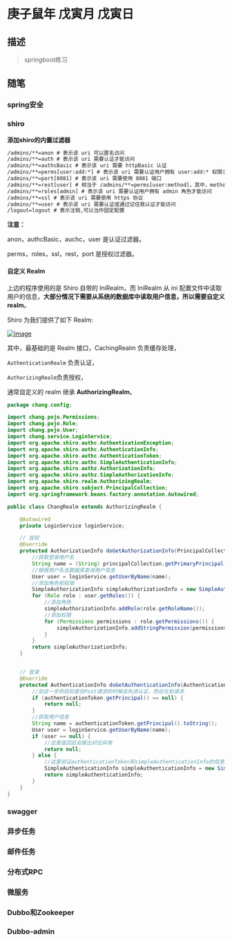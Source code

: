 # 庚子鼠年 戊寅月 戊寅日

## 描述

> springboot练习

## 随笔

### spring安全

### shiro

**添加shiro的内置过滤器**

```xml
/admins/**=anon # 表示该 uri 可以匿名访问
/admins/**=auth # 表示该 uri 需要认证才能访问
/admins/**=authcBasic # 表示该 uri 需要 httpBasic 认证
/admins/**=perms[user:add:*] # 表示该 uri 需要认证用户拥有 user:add:* 权限才能访问
/admins/**=port[8081] # 表示该 uri 需要使用 8081 端口
/admins/**=rest[user] # 相当于 /admins/**=perms[user:method]，其中，method 表示 get、post、delete 等
/admins/**=roles[admin] # 表示该 uri 需要认证用户拥有 admin 角色才能访问
/admins/**=ssl # 表示该 uri 需要使用 https 协议
/admins/**=user # 表示该 uri 需要认证或通过记住我认证才能访问
/logout=logout # 表示注销,可以当作固定配置
```

**注意：**

anon，authcBasic，auchc，user 是认证过滤器。

perms，roles，ssl，rest，port 是授权过滤器。

#### 自定义 Realm

上边的程序使用的是 Shiro 自带的 IniRealm，而 IniRealm 从 ini 配置文件中读取用户的信息，**大部分情况下需要从系统的数据库中读取用户信息，所以需要自定义 realm**。

Shiro 为我们提供了如下 Realm:

[![image](http://images.extlight.com/shiro-04.jpg)](http://images.extlight.com/shiro-04.jpg)

其中，最基础的是 Realm 接口，CachingRealm 负责缓存处理，

`AuthenticationRealm` 负责认证，

`AuthorizingRealm`负责授权，

通常自定义的 realm 继承 **AuthorizingRealm**。

```java
package chang.config;

import chang.pojo.Permissions;
import chang.pojo.Role;
import chang.pojo.User;
import chang.service.LoginService;
import org.apache.shiro.authc.AuthenticationException;
import org.apache.shiro.authc.AuthenticationInfo;
import org.apache.shiro.authc.AuthenticationToken;
import org.apache.shiro.authc.SimpleAuthenticationInfo;
import org.apache.shiro.authz.AuthorizationInfo;
import org.apache.shiro.authz.SimpleAuthorizationInfo;
import org.apache.shiro.realm.AuthorizingRealm;
import org.apache.shiro.subject.PrincipalCollection;
import org.springframework.beans.factory.annotation.Autowired;

public class ChangRealm extends AuthorizingRealm {

    @Autowired
    private LoginService loginService;

    // 授权
    @Override
    protected AuthorizationInfo doGetAuthorizationInfo(PrincipalCollection principalCollection) {
        //获取登录用户名
        String name = (String) principalCollection.getPrimaryPrincipal();
        //根据用户名去数据库查询用户信息
        User user = loginService.getUserByName(name);
        //添加角色和权限
        SimpleAuthorizationInfo simpleAuthorizationInfo = new SimpleAuthorizationInfo();
        for (Role role : user.getRoles()) {
            //添加角色
            simpleAuthorizationInfo.addRole(role.getRoleName());
            //添加权限
            for (Permissions permissions : role.getPermissions()) {
                simpleAuthorizationInfo.addStringPermission(permissions.getPermissionsName());
            }
        }
        return simpleAuthorizationInfo;
    }


    // 登录
    @Override
    protected AuthenticationInfo doGetAuthenticationInfo(AuthenticationToken authenticationToken) throws AuthenticationException {
        //加这一步的目的是在Post请求的时候会先进认证，然后在到请求
        if (authenticationToken.getPrincipal() == null) {
            return null;
        }
        //获取用户信息
        String name = authenticationToken.getPrincipal().toString();
        User user = loginService.getUserByName(name);
        if (user == null) {
            //这里返回后会报出对应异常
            return null;
        } else {
            //这里验证authenticationToken和simpleAuthenticationInfo的信息
            SimpleAuthenticationInfo simpleAuthenticationInfo = new SimpleAuthenticationInfo(name, user.getPassword().toString(), getName());
            return simpleAuthenticationInfo;
        }
    }
}
```









### swagger

### 异步任务

### 邮件任务

### 分布式RPC

### 微服务

### Dubbo和Zookeeper

### Dubbo-admin

